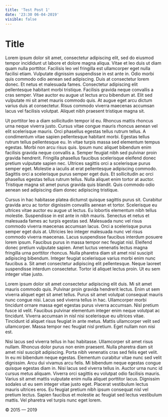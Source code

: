 ```yaml
---
title: 'Test Post 1'
date: '23:30 06-04-2019'
visible: false
---
```


# Title
Lorem ipsum dolor sit amet, consectetur adipiscing elit, sed do eiusmod tempor incididunt ut labore et dolore magna aliqua. Vitae et leo duis ut diam quam nulla porttitor. Facilisis leo vel fringilla est ullamcorper eget nulla facilisi etiam. Vulputate dignissim suspendisse in est ante in. Odio morbi quis commodo odio aenean sed adipiscing. Duis at consectetur lorem donec. Et netus et malesuada fames. Consectetur adipiscing elit pellentesque habitant morbi tristique. Facilisis gravida neque convallis a cras semper. Vitae auctor eu augue ut lectus arcu bibendum at. Elit sed vulputate mi sit amet mauris commodo quis. At augue eget arcu dictum varius duis at consectetur. Risus commodo viverra maecenas accumsan lacus vel facilisis volutpat. Aliquet nibh praesent tristique magna sit.

Ut porttitor leo a diam sollicitudin tempor id eu. Rhoncus mattis rhoncus urna neque viverra justo. Cursus vitae congue mauris rhoncus aenean vel elit scelerisque mauris. Orci phasellus egestas tellus rutrum tellus. A condimentum vitae sapien pellentesque habitant morbi. Egestas tellus rutrum tellus pellentesque eu. In vitae turpis massa sed elementum tempus egestas. Morbi non arcu risus quis. Ipsum nunc aliquet bibendum enim facilisis gravida neque convallis a. Semper feugiat nibh sed pulvinar proin gravida hendrerit. Fringilla phasellus faucibus scelerisque eleifend donec pretium vulputate sapien nec. Ultrices sagittis orci a scelerisque purus semper eget. Molestie a iaculis at erat pellentesque adipiscing commodo. Sagittis orci a scelerisque purus semper eget duis. Et sollicitudin ac orci phasellus egestas tellus rutrum tellus. Nulla aliquet enim tortor at auctor. Tristique magna sit amet purus gravida quis blandit. Quis commodo odio aenean sed adipiscing diam donec adipiscing tristique.

Cursus in hac habitasse platea dictumst quisque sagittis purus sit. Curabitur gravida arcu ac tortor dignissim convallis aenean et tortor. Scelerisque eu ultrices vitae auctor eu augue ut lectus. Eu lobortis elementum nibh tellus molestie. Suspendisse in est ante in nibh mauris. Senectus et netus et malesuada fames ac turpis egestas sed. Malesuada nunc vel risus commodo viverra maecenas accumsan lacus. Orci a scelerisque purus semper eget duis at. Ultricies leo integer malesuada nunc vel risus commodo viverra maecenas. Lacus suspendisse faucibus interdum posuere lorem ipsum. Faucibus purus in massa tempor nec feugiat nisl. Eleifend donec pretium vulputate sapien. Amet luctus venenatis lectus magna fringilla urna porttitor rhoncus. Nulla pharetra diam sit amet nisl suscipit adipiscing bibendum. Integer feugiat scelerisque varius morbi enim nunc faucibus a. Sit amet consectetur adipiscing elit pellentesque. Neque laoreet suspendisse interdum consectetur. Tortor id aliquet lectus proin. Ut eu sem integer vitae justo.

Lorem ipsum dolor sit amet consectetur adipiscing elit duis. Mi sit amet mauris commodo quis. Pulvinar proin gravida hendrerit lectus. Enim ut sem viverra aliquet eget sit amet tellus. Purus sit amet volutpat consequat mauris nunc congue nisi. Lacus sed viverra tellus in hac. Ullamcorper morbi tincidunt ornare massa eget egestas purus viverra accumsan. Nisl pretium fusce id velit. Faucibus pulvinar elementum integer enim neque volutpat ac tincidunt. Viverra accumsan in nisl nisi scelerisque eu ultrices vitae. Tincidunt id aliquet risus feugiat in ante metus. Mattis ullamcorper velit sed ullamcorper. Massa tempor nec feugiat nisl pretium. Eget nullam non nisi est.

Nisi lacus sed viverra tellus in hac habitasse. Ullamcorper sit amet risus nullam. Rhoncus dolor purus non enim praesent. Nulla pharetra diam sit amet nisl suscipit adipiscing. Porta nibh venenatis cras sed felis eget velit. In eu mi bibendum neque egestas. Elementum curabitur vitae nunc sed velit dignissim. Arcu dui vivamus arcu felis. Mi bibendum neque egestas congue quisque egestas diam in. Nisi lacus sed viverra tellus in. Auctor urna nunc id cursus metus aliquam. Viverra orci sagittis eu volutpat odio facilisis mauris. Varius sit amet mattis vulputate enim nulla aliquet porttitor lacus. Dignissim sodales ut eu sem integer vitae justo eget. Placerat vestibulum lectus mauris ultrices eros. Eu feugiat pretium nibh ipsum consequat nisl vel pretium lectus. Sapien faucibus et molestie ac feugiat sed lectus vestibulum mattis. Vel pharetra vel turpis nunc eget lorem.

© 2015 — 2019
